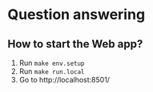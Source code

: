 # Question answering
## How to start the Web app?
1. Run `make env.setup`
2. Run `make run.local` 
3. Go to http://localhost:8501/